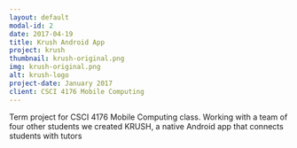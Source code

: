 ```yaml
---
layout: default
modal-id: 2
date: 2017-04-19
title: Krush Android App
project: krush
thumbnail: krush-original.png
img: krush-original.png
alt: krush-logo
project-date: January 2017
client: CSCI 4176 Mobile Computing 
---
```


Term project for CSCI 4176 Mobile Computing class. Working with a team of four other students we created KRUSH, a native Android app that connects students with tutors
